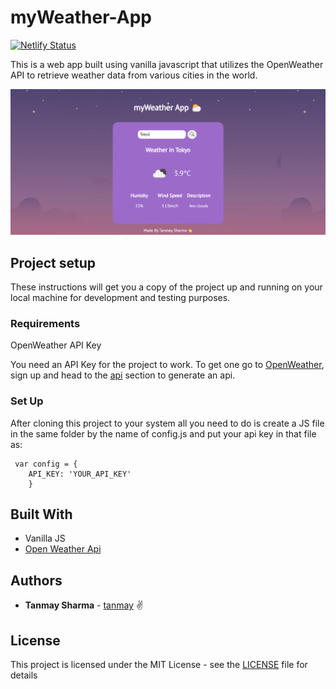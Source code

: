 # myWeather-App

[![Netlify Status](https://api.netlify.com/api/v1/badges/75b8f8ca-bcbc-4e83-9c39-4e3fb247b045/deploy-status)](https://app.netlify.com/sites/ts-weatherapp/deploys)

This is a web app built using vanilla javascript that utilizes the OpenWeather API to retrieve weather data from various cities in the world.

![App screenshot](test.png)

## Project setup

These instructions will get you a copy of the project up and running on your local machine for development and testing purposes.

### Requirements

OpenWeather API Key

You need an API Key for the project to work. To get one go to [OpenWeather](https://openweathermap.org/), sign up and head to the [api](https://openweathermap.org/api) section to generate an api.

### Set Up

After cloning this project to your system all you need to do is create a JS file in the same folder by the name of config.js
and put your api key in that file as:

```
 var config = {
	API_KEY: 'YOUR_API_KEY'
	}
```

## Built With

- Vanilla JS
- [Open Weather Api](https://openweathermap.org/)

## Authors

- **Tanmay Sharma** - [tanmay](https://github.com/tanmay-s55) :v:

## License

This project is licensed under the MIT License - see the [LICENSE](LICENSE) file for details
